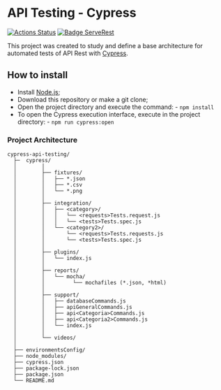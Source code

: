# API Testing - Cypress

[![Actions Status](https://github.com/murillowelsi/cypress-api-testing/workflows/Cypress%20CI/badge.svg)](https://github.com/{user}/{repo}/actions)
[![Badge ServeRest](https://img.shields.io/badge/API-ServeRest-green)](https://github.com/ServeRest/ServeRest/)

This project was created to study and define a base architecture for automated tests of API Rest with [Cypress](https://www.cypress.io/).

## How to install

- Install [Node.js](https://nodejs.org/en/download/);
- Download this repository or make a git clone;
- Open the project directory and execute the command:
       - `npm install`
- To open the Cypress execution interface, execute in the project directory:
       - `npm run cypress:open`

### Project Architecture

```JS
cypress-api-testing/
  ├─  cypress/
  │        │
  │        ├── fixtures/
  │        │   ├── *.json
  │        │   ├── *.csv       
  │        │   └── *.png
  │        │
  │        ├── integration/
  │        │   ├── <category>/
  │        │   │   └── <requests>Tests.request.js
  │        │   │   └── <tests>Tests.spec.js
  │        │   └── <category2>/
  │        │       └── <requests>Tests.requests.js
  │        │       └── <tests>Tests.spec.js  
  │        │
  │        ├── plugins/
  │        │   └── index.js
  │        │
  │        ├── reports/
  │        │   └── mocha/
  │        │         └── mochafiles (*.json, *html)
  │        │
  │        ├── support/
  │        │   ├── databaseCommands.js
  │        │   ├── apiGeneralCommands.js
  │        │   ├── api<Categoria>Commands.js
  │        │   ├── api<Categoria2>Commands.js
  │        │   └── index.js
  │        │  
  │        └── videos/
  │ 
  ├── environmentsConfig/
  ├── node_modules/
  ├── cypress.json
  ├── package-lock.json
  ├── package.json
  └── README.md
```
